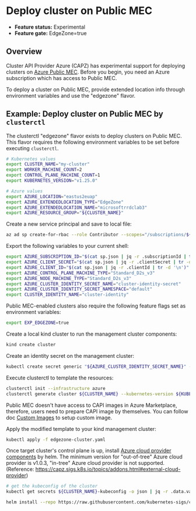 # Deploy cluster on Public MEC

- **Feature status:** Experimental
- **Feature gate:** EdgeZone=true

## Overview

Cluster API Provider Azure (CAPZ) has experimental support for deploying clusters on [Azure Public MEC](https://azure.microsoft.com/en-us/solutions/public-multi-access-edge-compute-mec). Before you begin, you need an Azure subscription which has access to Public MEC.

To deploy a cluster on Public MEC, provide extended location info through environment variables and use the "edgezone" flavor.

## Example: Deploy cluster on Public MEC by `clusterctl`

The clusterctl "edgezone" flavor exists to deploy clusters on Public MEC. This flavor requires the following environment variables to be set before executing `clusterctl`.

```bash
# Kubernetes values
export CLUSTER_NAME="my-cluster"
export WORKER_MACHINE_COUNT=2
export CONTROL_PLANE_MACHINE_COUNT=1
export KUBERNETES_VERSION="v1.25.0"

# Azure values
export AZURE_LOCATION="eastus2euap"
export AZURE_EXTENDEDLOCATION_TYPE="EdgeZone"
export AZURE_EXTENDEDLOCATION_NAME="microsoftrrdclab3"
export AZURE_RESOURCE_GROUP="${CLUSTER_NAME}"
```

Create a new service principal and save to local file:
```bash
az ad sp create-for-rbac --role Contributor --scopes="/subscriptions/${AZURE_SUBSCRIPTION_ID}" --sdk-auth > sp.json
```
Export the following variables to your current shell:
```bash
export AZURE_SUBSCRIPTION_ID="$(cat sp.json | jq -r .subscriptionId | tr -d '\n')"
export AZURE_CLIENT_SECRET="$(cat sp.json | jq -r .clientSecret | tr -d '\n')"
export AZURE_CLIENT_ID="$(cat sp.json | jq -r .clientId | tr -d '\n')"
export AZURE_CONTROL_PLANE_MACHINE_TYPE="Standard_D2s_v3"
export AZURE_NODE_MACHINE_TYPE="Standard_D2s_v3"
export AZURE_CLUSTER_IDENTITY_SECRET_NAME="cluster-identity-secret"
export AZURE_CLUSTER_IDENTITY_SECRET_NAMESPACE="default"
export CLUSTER_IDENTITY_NAME="cluster-identity"
```

Public MEC-enabled clusters also require the following feature flags set as environment variables:

```bash
export EXP_EDGEZONE=true
```

Create a local kind cluster to run the management cluster components:

```bash
kind create cluster
```

Create an identity secret on the management cluster:

```bash
kubectl create secret generic "${AZURE_CLUSTER_IDENTITY_SECRET_NAME}" --from-literal=clientSecret="${AZURE_CLIENT_SECRET}"
```

Execute clusterctl to template the resources:

```bash
clusterctl init --infrastructure azure
clusterctl generate cluster ${CLUSTER_NAME} --kubernetes-version ${KUBERNETES_VERSION} --flavor edgezone > edgezone-cluster.yaml
```
Public MEC doesn't have access to CAPI images in Azure Marketplace, therefore, users need to prepare CAPI image by themselves. You can follow doc [Custom Images](https://capz.sigs.k8s.io/topics/custom-images.html) to setup custom image.

Apply the modified template to your kind management cluster:
```bash
kubectl apply -f edgezone-cluster.yaml
```

Once target cluster's control plane is up, install [Azure cloud provider components](https://github.com/kubernetes-sigs/cloud-provider-azure/tree/master/helm/cloud-provider-azure) by helm. The minimum version for "out-of-tree" Azure cloud provider is v1.0.3,  "in-tree" Azure cloud provider is not supported. (Reference: https://capz.sigs.k8s.io/topics/addons.html#external-cloud-provider)

```bash
# get the kubeconfig of the cluster
kubectl get secrets ${CLUSTER_NAME}-kubeconfig -o json | jq -r .data.value | base64 --decode > ./kubeconfig

helm install --repo https://raw.githubusercontent.com/kubernetes-sigs/cloud-provider-azure/master/helm/repo cloud-provider-azure --generate-name --set infra.clusterName=${CLUSTER_NAME} --kubeconfig=./kubeconfig
```